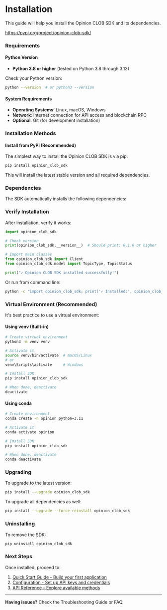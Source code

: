 # Installation

This guide will help you install the Opinion CLOB SDK and its dependencies.

<https://pypi.org/project/opinion-clob-sdk/>

### Requirements

#### Python Version

* **Python 3.8 or higher** (tested on Python 3.8 through 3.13)

Check your Python version:

```bash
python --version  # or python3 --version
```

#### System Requirements

* **Operating Systems**: Linux, macOS, Windows
* **Network**: Internet connection for API access and blockchain RPC
* **Optional**: Git (for development installation)

### Installation Methods

#### Install from PyPI (Recommended)

The simplest way to install the Opinion CLOB SDK is via pip:

```bash
pip install opinion_clob_sdk
```

This will install the latest stable version and all required dependencies.

### Dependencies

The SDK automatically installs the following dependencies:

### Verify Installation

After installation, verify it works:

```python
import opinion_clob_sdk

# Check version
print(opinion_clob_sdk.__version__)  # Should print: 0.1.0 or higher

# Import main classes
from opinion_clob_sdk import Client
from opinion_clob_sdk.model import TopicType, TopicStatus

print("✓ Opinion CLOB SDK installed successfully!")
```

Or run from command line:

```bash
python -c "import opinion_clob_sdk; print('✓ Installed:', opinion_clob_sdk.__version__)"
```

### Virtual Environment (Recommended)

It's best practice to use a virtual environment:

#### Using venv (Built-in)

```bash
# Create virtual environment
python3 -m venv venv

# Activate it
source venv/bin/activate  # macOS/Linux
# or
venv\Scripts\activate     # Windows

# Install SDK
pip install opinion_clob_sdk

# When done, deactivate
deactivate
```

#### Using conda

```bash
# Create environment
conda create -n opinion python=3.11

# Activate it
conda activate opinion

# Install SDK
pip install opinion_clob_sdk

# When done, deactivate
conda deactivate
```

### Upgrading

To upgrade to the latest version:

```bash
pip install --upgrade opinion_clob_sdk
```

To upgrade all dependencies as well:

```bash
pip install --upgrade --force-reinstall opinion_clob_sdk
```

### Uninstalling

To remove the SDK:

```bash
pip uninstall opinion_clob_sdk
```

### Next Steps

Once installed, proceed to:

1. [Quick Start Guide - Build your first application](https://docs.opinion.trade/developer-guide/getting-started/quick-start)
2. [Configuration - Set up API keys and credentials](https://docs.opinion.trade/developer-guide/getting-started/configuration)
3. [API Reference - Explore available methods](https://docs.opinion.trade/developer-guide/api-references)

***

**Having issues?** Check the Troubleshooting Guide or FAQ.